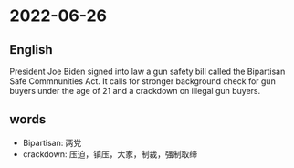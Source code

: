# 2022-06-26


## English
President Joe Biden signed into law a gun
safety bill called the Bipartisan Safe
Commnunities Act. It calls for stronger
background check for gun buyers under 
the age of 21 and a crackdown on illegal
gun buyers.

## words
* Bipartisan: 两党
* crackdown: 压迫，镇压，大家，制裁，强制取缔

